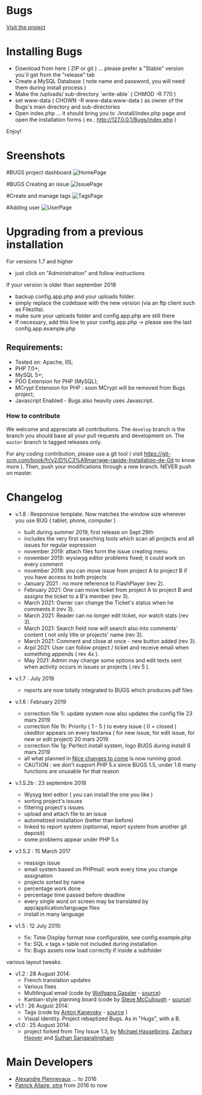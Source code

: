 # Bugs

[Visit the project](http://bugs.rcmission.net/)


# Installing Bugs

- Download from here ( ZIP or git ) ... please prefer a "Stable" version you`ll get from the "release" tab
- Create a MySQL Database  ( note name and password, you will need them during install process )
- Make the /uploads/ sub-directory  `write-able´ ( CHMOD -R  770 )
- set  www-data  ( CHOWN -R www-data:www-data )  as owner of the Bugs's main directory and sub-directories
- Open index.php ... it should bring you to ./install/index.php page and open the installation forms
	( ex.:   http://127.0.0.1/Bugs/index.php  ) 

Enjoy!

# Sreenshots

#BUGS project dashboard
![HomePage](http://bugs.rcmission.net/images/bugs-index.png)

#BUGS Creating an issue
![IssuePage](http://bugs.rcmission.net/images/bugs-new-issue.png)

#Create and manage tags
![TagsPage](http://bugs.rcmission.net/images/bugs-create-tags.png)

#Adding user
![UserPage](http://bugs.rcmission.net/images/bugs-add-user.png)

# Upgrading from a previous installation
For versions 1.7 and higher
- just click on "Administration" and follow instructions

If your version is older than september 2018
- backup config.app.php and your uploads folder.
- simply replace the codebase with the new version (via an ftp client such as Filezilla).
- make sure your uploads folder and config.app.php are still there
- If necessary, add this line to your config.app.php -> please see the last config.app.example.php


## Requirements:

- Tested on: Apache, IIS;
- PHP 7.0+;   
- MySQL 5+;
- PDO Extension for PHP (MySQL);
- MCrypt Extension for PHP : soon MCrypt will be removed from Bugs project;
- Javascript Enabled - Bugs also heavily uses Javascript.

### How to contribute

We welcome and appreciate all contributions. The `develop` branch is the branch you should base all your pull requests and development on.
The `master` branch is tagged releases only.

For any coding contribution, please use a git tool ( visit https://git-scm.com/book/fr/v2/D%C3%A9marrage-rapide-Installation-de-Git to know more ).
Then, push your modifications through a new branch. NEVER push on master. 

# Changelog
- v.1.8 : Responsive template.  Now matches the window size wherever you use BUG ( tablet, phone, computer ) 
    - built during summer 2019, first release on Sept 29th
    - includes the very first searching tools which scan all projects and all issues for regular expression
    - november 2019: attach files form the issue creating menu
    - november 2019: wysiwyg editor problems fixed; it could work on every comment
    - november 2019: you can move issue from project A to project B if you have access to both projects
    - January 2021 : no more reference to FlashPlayer  (rev 2).
    - February 2021: One can move ticket from project A to project B and assigns the ticket to a B's member (rev 3).
    - March 2021: Owner can change the Ticket's status when he comments it (rev 3).
    - March 2021: Reader can no longer edit ticket, nor watch stats (rev 3).
    - March 2021: Search field now will search also into comments' content ( not only title or projects' name  (rev 3).
    - March 2021: Comment and close at once - new button added (rev 3).
    - Arpil 2021: User can follow project / ticket and receive email when something appends ( rev 4x ).
    - May 2021: Admin may change some options and edit texts sent when activity occurs in issues or projects  ( rev 5 ).
- v.1.7 : July 2019 
	- reports are now totally integrated to BUGS which produces pdf files
- v.1.6 : February 2019 
	- correction file 1i: update system now also updates the config file
								 23 mars 2019
	- correction file 1h: Priority ( 1 - 5 ) to every issue ( 0 = closed )
								 ckeditor appears on every textarea ( for new issue, for edit issue, for new or edit project)
								 20 mars 2019
	- correction file 1g: Perfect install system, logo BUGS during install
								 8 mars 2019
	- all what planned in [Nice changes to come](https://github.com/pixeline/bugs/projects) is now running good.
	- CAUTION : we don't support PHP 5.x since BUGS 1.5, under 1.6 many functions are unusable for that reason
								 
- v.1.5.2b : 23 septembre 2018
	- Wysyg text editor  ( you can install the one you like )
	- sorting project's issues
	- filtering project's issues
	- upload and attach file to an issue
	- automatized installation (better than before)
	- linked to report system (optionnal, report system from another git deposit)
	- some problems appear under PHP 5.x
- v.1.5.2 : 15 March 2017
	- reassign issue
	- email system based on PHPmail: work every time you change assignation
	- projects sorted by name
	- percentage work done
	- percentage time passed before deadline
	- every single word on screen may be translated by app/application/language files
	- install in many language
	
- v1.5 : 12 July 2015:
	- fix: Time Display format now configurable, see config.example.php
	- fix: SQL « tags » table not included during installation
	- fix: Bugs assets now load correctly if inside a subfolder

various layout tweaks.

- v1.2 : 28 August 2014: 
	- French translation updates
	- Various fixes
	- Multilingual email (code by [Wolfgang Gassler](http://wolfgang.gassler.org/) - [source](https://github.com/mikelbring/tinyissue/pull/197))
	- Kanban-style planning board (code by [Steve McCullough](http://irrational.ca/) - [source](https://github.com/mikelbring/tinyissue/pull/194))
- v1.1 : 26 August 2014: 
	- Tags (code by [Anton Kanevsky](http://about.me/akanevsky) - [source](https://github.com/mikelbring/tinyissue/pull/180) )
	- Visual identity. Project rebaptized Bugs. As in "Hugs", with a B.
- v1.0 : 25 August 2014:
	- project forked from Tiny Issue 1.3, by [Michael Hasselbring](http://michaelhasselbring.com), [Zachary Hoover](http://zachoover.com) and [Suthan Sangaralingham](http://suthanwebs.com/)

# Main Developers

- [Alexandre Plennevaux](https://pixeline.be) ... to 2016
- [Patrick Allaire, ptre](http://cartefoi.net) from 2016 to now
